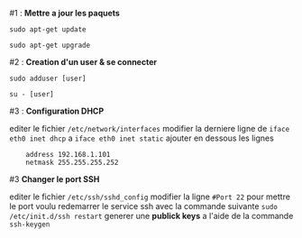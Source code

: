 #1 : **Mettre a jour les paquets**

`sudo apt-get update`

`sudo apt-get upgrade`

#2 : **Creation d'un user & se connecter**

`sudo adduser [user]`

`su - [user]`

#3 : **Configuration DHCP**

editer le fichier `/etc/network/interfaces`
modifier la derniere ligne de `iface eth0 inet dhcp` a `iface eth0 inet static`
ajouter en dessous les lignes
```
	address 192.168.1.101
	netmask 255.255.255.252
```

#3 **Changer le port SSH**

editer le fichier `/etc/ssh/sshd_config`
modifier la ligne `#Port 22` pour mettre le port voulu
redemarrer le service ssh avec la commande suivante `sudo /etc/init.d/ssh restart`
generer une **publick keys** a l'aide de la commande `ssh-keygen`
